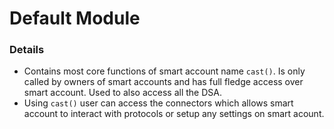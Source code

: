 # Default Module

### Details
- Contains most core functions of smart account name `cast()`. Is only called by owners of smart accounts and has full fledge access over smart account. Used to also access all the DSA.
- Using `cast()` user can access the connectors which allows smart account to interact with protocols or setup any settings on smart acount.